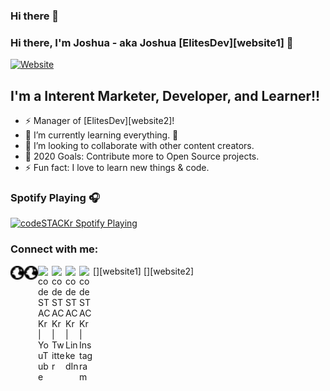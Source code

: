 ### Hi there 👋
### Hi there, I'm Joshua  - aka Joshua  [ElitesDev][website1] 👋

[![Website](https://img.shields.io/static/v1?label=ElitesDev&message=UP&color=brightgreen)](https://www.elitesdev.com/)

## I'm a Interent Marketer, Developer, and Learner!!

- ⚡ Manager of [ElitesDev][website2]!
- 🌱 I’m currently learning everything. 🤣
- 👯 I’m looking to collaborate with other content creators.
- 🥅 2020 Goals: Contribute more to Open Source projects.
- ⚡ Fun fact: I love to learn new things & code.

### Spotify Playing 🎧

[<img src="https://now-playing-codestackr.vercel.app/api/spotify-playing" alt="codeSTACKr Spotify Playing" width="350" />](https://open.spotify.com/user/swyqyimdc12jajde4vpwd2x1b)

### Connect with me:

[<img align="left" alt="codeSTACKr.com" width="22px" src="https://raw.githubusercontent.com/iconic/open-iconic/master/svg/globe.svg" />][website1]
[<img align="left" alt="codeSTACKr.com" width="22px" src="https://raw.githubusercontent.com/iconic/open-iconic/master/svg/globe.svg" />][website2]
[<img align="left" alt="codeSTACKr | YouTube" width="22px" src="https://cdn.jsdelivr.net/npm/simple-icons@v3/icons/youtube.svg" />][youtube]
[<img align="left" alt="codeSTACKr | Twitter" width="22px" src="https://cdn.jsdelivr.net/npm/simple-icons@v3/icons/twitter.svg" />][twitter]
[<img align="left" alt="codeSTACKr | LinkedIn" width="22px" src="https://cdn.jsdelivr.net/npm/simple-icons@v3/icons/linkedin.svg" />][linkedin]
[<img align="left" alt="codeSTACKr | Instagram" width="22px" src="https://cdn.jsdelivr.net/npm/simple-icons@v3/icons/instagram.svg" />][instagram]

<br />

[website]: https://www.elitesdev.com/
[twitter]: https://twitter.com/axewolf21
[youtube]: https://youtube.com/c/jbstech
[instagram]: https://www.instagram.com/axe_wolf_.21/
[linkedin]: https://www.linkedin.com/in/axewolf21/
